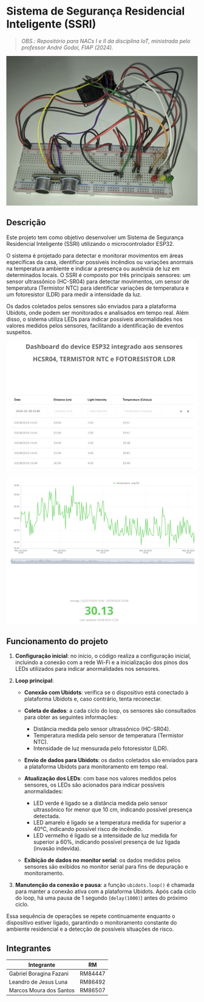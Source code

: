 # Sistema de Segurança Residencial Inteligente (SSRI)

> _OBS.: Repositório para NACs I e II da disciplina IoT, ministrada pelo professor André Godoi, FIAP (2024)._

![Hardware do projeto](./images/hardware.png)

## Descrição

Este projeto tem como objetivo desenvolver um Sistema de Segurança Residencial Inteligente (SSRI) utilizando o microcontrolador ESP32. 

O sistema é projetado para detectar e monitorar movimentos em áreas específicas da casa, identificar possíveis incêndios ou variações anormais na temperatura ambiente e indicar a presença ou ausência de luz em determinados locais. O SSRI é composto por três principais sensores: um sensor ultrassônico (HC-SR04) para detectar movimentos, um sensor de temperatura (Termistor NTC) para identificar variações de temperatura e um fotoresistor (LDR) para medir a intensidade da luz.

Os dados coletados pelos sensores são enviados para a plataforma Ubidots, onde podem ser monitorados e analisados em tempo real. Além disso, o sistema utiliza LEDs para indicar possíveis anormalidades nos valores medidos pelos sensores, facilitando a identificação de eventos suspeitos.

![Dashboard do projeto - Tabela](./images/dashboard_table.png)

![Dashboard do projeto - Gráficos](./images/dashboard_graphs.png)

## Funcionamento do projeto

1. **Configuração inicial**: no início, o código realiza a configuração inicial, incluindo a conexão com a rede Wi-Fi e a inicialização dos pinos dos LEDs utilizados para indicar anormalidades nos sensores.

2. **Loop principal**:
   - **Conexão com Ubidots**: verifica se o dispositivo está conectado à plataforma Ubidots e, caso contrário, tenta reconectar.
   
   - **Coleta de dados**: a cada ciclo do loop, os sensores são consultados para obter as seguintes informações:
     - Distância medida pelo sensor ultrassônico (HC-SR04).
     - Temperatura medida pelo sensor de temperatura (Termistor NTC).
     - Intensidade de luz mensurada pelo fotoresistor (LDR).
     
   - **Envio de dados para Ubidots**: os dados coletados são enviados para a plataforma Ubidots para monitoramento em tempo real.
   
   - **Atualização dos LEDs**: com base nos valores medidos pelos sensores, os LEDs são acionados para indicar possíveis anormalidades:
     - LED verde é ligado se a distância medida pelo sensor ultrassônico for menor que 10 cm, indicando possível presença detectada.
     - LED amarelo é ligado se a temperatura medida for superior a 40°C, indicando possível risco de incêndio.
     - LED vermelho é ligado se a intensidade de luz medida for superior a 60%, indicando possível presença de luz ligada (invasão indevida).
     
   - **Exibição de dados no monitor serial**: os dados medidos pelos sensores são exibidos no monitor serial para fins de depuração e monitoramento.

3. **Manutenção da conexão e pausa**: a função `ubidots.loop()` é chamada para manter a conexão ativa com a plataforma Ubidots. Após cada ciclo do loop, há uma pausa de 1 segundo (`delay(1000)`) antes do próximo ciclo.

Essa sequência de operações se repete continuamente enquanto o dispositivo estiver ligado, garantindo o monitoramento constante do ambiente residencial e a detecção de possíveis situações de risco.

## Integrantes

| Integrante                  | RM      |
|-----------------------------|---------|
| Gabriel Boragina Fazani     | RM84447 |
| Leandro de Jesus Luna       | RM86492 |
| Marcos Moura dos Santos     | RM86507 |
